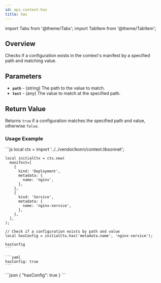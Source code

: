 ```yaml
---
id: api-context-has
title: has
---
```


import Tabs from '@theme/Tabs';
import TabItem from '@theme/TabItem';


## Overview
Checks if a configuration exists in the context's manifest by a specified path and matching value.

## Parameters
- **`path`** - (string) The path to the value to match.
- **`test`** - (any) The value to match at the specified path.

## Return Value
Returns `true` if a configuration matches the specified path and value, otherwise `false`.
### Usage Example


<Tabs>
    <TabItem value="jsonnet" label="Jsonnet" default>
    ```js
    local ctx = import '../../vendor/konn/context.libsonnet';

    local initialCtx = ctx.new(
      manifest=[
        {
          kind: 'Deployment',
          metadata: {
            name: 'nginx',
          },
        },
        {
          kind: 'Service',
          metadata: {
            name: 'nginx-service',
          },
        },
      ],
    );

    // Check if a configuration exists by path and value
    local hasConfig = initialCtx.has('metadata.name', 'nginx-service');

    hasConfig
    ```
  </TabItem>
  <TabItem value="yaml" label="YAML Output">

    ```yaml
    hasConfig: true
    ```
  </TabItem>
  <TabItem value="json" label="JSON Output">
    ```json
    {
      "hasConfig": true
    }
    ```  
    </TabItem>
</Tabs>